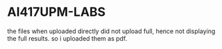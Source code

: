 # AI417UPM-LABS

the files when uploaded directly did not upload full, hence not displaying the full results. so i uploaded them as pdf. 
